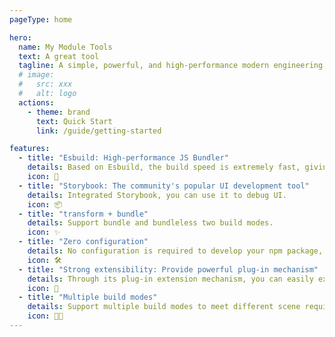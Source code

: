 ```yaml
---
pageType: home

hero:
  name: My Module Tools
  text: A great tool
  tagline: A simple, powerful, and high-performance modern engineering development solution
  # image:
  #   src: xxx
  #   alt: logo
  actions:
    - theme: brand
      text: Quick Start
      link: /guide/getting-started

features:
  - title: "Esbuild: High-performance JS Bundler"
    details: Based on Esbuild, the build speed is extremely fast, giving you the ultimate development experience.
    icon: 🚀
  - title: "Storybook: The community's popular UI development tool"
    details: Integrated Storybook, you can use it to debug UI.
    icon: 📦
  - title: "transform + bundle"
    details: Support bundle and bundleless two build modes.
    icon: ✨
  - title: "Zero configuration"
    details: No configuration is required to develop your npm package, and the built-in presets cover many scenarios.
    icon: 🛠️
  - title: "Strong extensibility: Provide powerful plug-in mechanism"
    details: Through its plug-in extension mechanism, you can easily extend the capabilities of Module tools.
    icon: 🎨
  - title: "Multiple build modes"
    details: Support multiple build modes to meet different scene requirements.
    icon: 👍🏻
---
```

